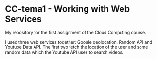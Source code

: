 # CC-tema1 - Working with Web Services

My repository for the first assignment of the Cloud Computing course.

I used three web services together: Google geolocation, Random API and Youtube Data API.
The first two fetch the location of the user and some random data which the Youtube API uses to search videos.
